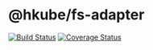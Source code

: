 # @hkube/fs-adapter

[![Build Status](https://travis-ci.org/kube-HPC/fs-adapter.hkube.svg?branch=master)](https://travis-ci.org/kube-HPC/fs-adapter.hkube)
[![Coverage Status](https://coveralls.io/repos/github/kube-HPC/fs-adapter.hkube/badge.svg?branch=master)](https://coveralls.io/github/kube-HPC/fs-adapter.hkube?branch=master)
